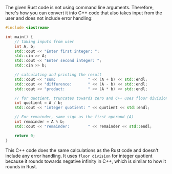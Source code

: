 The given Rust code is not using command line arguments. Therefore, here's how you can convert it into C++ code that also takes input from the user and does not include error handling:

```cpp
#include <iostream>

int main() {
    // taking inputs from user 
    int A, b;
    std::cout << "Enter first integer: ";
    std::cin >> A;
    std::cout << "Enter second integer: ";
    std::cin >> b;

    // calculating and printing the result
    std::cout << "sum:              " << (A + b) << std::endl;
    std::cout << "difference:       " << (A - b) << std::endl;
    std::cout << "product:          " << (A * b) << std::endl;

    // for quotient, truncates towards zero and C++ uses floor division for it 
    int quotient = A / b;
    std::cout << "integer quotient: " << quotient << std::endl;

    // For remainder, same sign as the first operand (A)
    int remainder = A % b;
    std::cout << "remainder:        " << remainder << std::endl;

    return 0;
}
```

This C++ code does the same calculations as the Rust code and doesn't include any error handling. It uses `floor division` for integer quotient because it rounds towards negative infinity in C++, which is similar to how it rounds in Rust.
